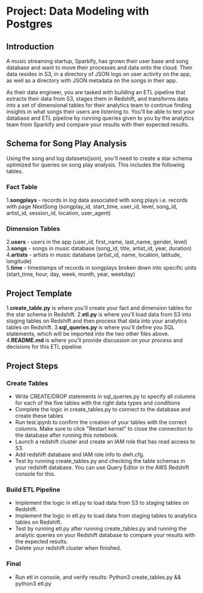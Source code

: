 # Project: Data Modeling with Postgres
## Introduction
A music streaming startup, Sparkify, has grown their user base and song database and want to move their processes and data onto the cloud. Their data resides in S3, in a directory of JSON logs on user activity on the app, as well as a directory with JSON metadata on the songs in their app.

As their data engineer, you are tasked with building an ETL pipeline that extracts their data from S3, stages them in Redshift, and transforms data into a set of dimensional tables for their analytics team to continue finding insights in what songs their users are listening to. You'll be able to test your database and ETL pipeline by running queries given to you by the analytics team from Sparkify and compare your results with their expected results.

## Schema for Song Play Analysis
Using the song and log datasets(json), you'll need to create a star schema optimized for queries on song play analysis. This includes the following tables.

### Fact Table
1.**songplays** - records in log data associated with song plays i.e. records with page NextSong (songplay_id, start_time, user_id, level, song_id, artist_id, session_id, location, user_agent)
### Dimension Tables
2.**users** - users in the app (user_id, first_name, last_name, gender, level)   
3.**songs** - songs in music database (song_id, title, artist_id, year, duration)  
4.**artists** - artists in music database (artist_id, name, location, latitude, longitude)  
5.**time** - timestamps of records in songplays broken down into specific units (start_time, hour, day, week, month, year, weekday)

## Project Template
1.**create_table.py** is where you'll create your fact and dimension tables for the star schema in Redshift.
2.**etl.py** is where you'll load data from S3 into staging tables on Redshift and then process that data into your analytics tables on Redshift.
3.**sql_queries.py** is where you'll define you SQL statements, which will be imported into the two other files above.
4.**README.md** is where you'll provide discussion on your process and decisions for this ETL pipeline.

## Project Steps
### Create Tables
* Write CREATE/DROP statements in sql_queries.py to specify all columns for each of the five tables with the right data types and conditions
* Complete the logic in create_tables.py to connect to the database and create these tables
* Run test.ipynb to confirm the creation of your tables with the correct columns. Make sure to click "Restart kernel" to close the connection to the database after running this notebook.
* Launch a redshift cluster and create an IAM role that has read access to S3.
* Add redshift database and IAM role info to dwh.cfg.
* Test by running create_tables.py and checking the table schemas in your redshift database. You can use Query Editor in the AWS Redshift console for this.

### Build ETL Pipeline
* Implement the logic in etl.py to load data from S3 to staging tables on Redshift.
* Implement the logic in etl.py to load data from staging tables to analytics tables on Redshift.
* Test by running etl.py after running create_tables.py and running the analytic queries on your Redshift database to compare your results with the expected results.
* Delete your redshift cluster when finished.

### Final
* Run etl in console, and verify results: Python3 create_tables.py && python3 etl.py
